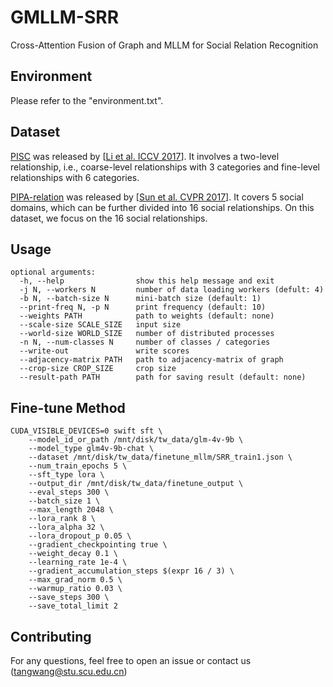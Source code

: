 # GMLLM-SRR
Cross-Attention Fusion of Graph and MLLM for Social Relation Recognition

## Environment

Please refer to the "environment.txt".

## Dataset
[PISC](https://zenodo.org/record/1059155#.WznPu_F97CI) was released by [[Li et al. ICCV 2017](https://arxiv.org/abs/1708.00634)]. It involves a two-level relationship, i.e., coarse-level relationships with 3 categories and fine-level relationships with 6 categories.

[PIPA-relation](https://www.mpi-inf.mpg.de/departments/computer-vision-and-multimodal-computing/research/human-activity-recognition/social-relation-recognition/) was released by [[Sun et al. CVPR 2017](https://arxiv.org/abs/1704.06456)]. It covers 5 social domains, which can be further divided into 16 social relationships. On this dataset, we focus on the 16 social relationships.

## Usage
    optional arguments:
      -h, --help                show this help message and exit
      -j N, --workers N         number of data loading workers (defult: 4)
      -b N, --batch-size N      mini-batch size (default: 1)
      --print-freq N, -p N      print frequency (default: 10)
      --weights PATH            path to weights (default: none)
      --scale-size SCALE_SIZE   input size
      --world-size WORLD_SIZE   number of distributed processes
      -n N, --num-classes N     number of classes / categories
      --write-out               write scores
      --adjacency-matrix PATH   path to adjacency-matrix of graph
      --crop-size CROP_SIZE     crop size
      --result-path PATH        path for saving result (default: none)

## Fine-tune Method
    CUDA_VISIBLE_DEVICES=0 swift sft \
        --model_id_or_path /mnt/disk/tw_data/glm-4v-9b \
        --model_type glm4v-9b-chat \
        --dataset /mnt/disk/tw_data/finetune_mllm/SRR_train1.json \
        --num_train_epochs 5 \
        --sft_type lora \
        --output_dir /mnt/disk/tw_data/finetune_output \
        --eval_steps 300 \
        --batch_size 1 \
        --max_length 2048 \
        --lora_rank 8 \
        --lora_alpha 32 \
        --lora_dropout_p 0.05 \
        --gradient_checkpointing true \
        --weight_decay 0.1 \
        --learning_rate 1e-4 \
        --gradient_accumulation_steps $(expr 16 / 3) \
        --max_grad_norm 0.5 \
        --warmup_ratio 0.03 \
        --save_steps 300 \
        --save_total_limit 2


## Contributing
For any questions, feel free to open an issue or contact us (tangwang@stu.scu.edu.cn)
